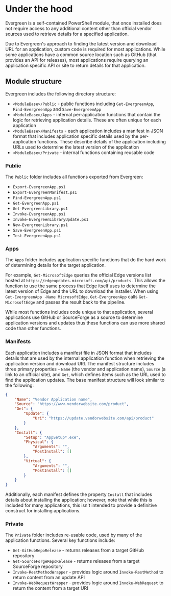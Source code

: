# Under the hood

Evergreen is a self-contained PowerShell module, that once installed does not require access to any additional content other than official vendor sources used to retrieve details for a specified application.

Due to Evergreen's approach to finding the latest version and download URL for an application, custom code is required for most applications. While some applications have a common source location such as GitHub (that provides an API for releases), most applications require querying an application specific API or site to return details for that application.

## Module structure

Evergreen includes the following directory structure:

* `<ModuleBase>/Public` - public functions including `Get-EvergreenApp`, `Find-EvergreenApp` and `Save-EvergreenApp`
* `<ModuleBase>/Apps` - internal per-application functions that contain the logic for retrieving application details. These are often unique for each application
* `<ModuleBase>/Manifests` - each application includes a manifest in JSON format that includes application specific details used by the per-application functions. These describe details of the application including URLs used to determine the latest version of the application
* `<ModuleBase>/Private` - internal functions containing reusable code

### Public

The `Public` folder includes all functions exported from Evergreen:

* `Export-EvergreenApp.ps1`
* `Export-EvergreenManifest.ps1`
* `Find-EvergreenApp.ps1`
* `Get-EvergreenApp.ps1`
* `Get-EvergreenLibrary.ps1`
* `Invoke-EvergreenApp.ps1`
* `Invoke-EvergreenLibraryUpdate.ps1`
* `New-EvergreenLibrary.ps1`
* `Save-EvergreenApp.ps1`
* `Test-EvergreenApp.ps1`

### Apps

The `Apps` folder includes application specific functions that do the hard work of determining details for the target application.

For example, `Get-MicrosoftEdge` queries the official Edge versions list hosted at `https://edgeupdates.microsoft.com/api/products`. This allows the function to use the same process that Edge itself uses to determine the latest version of Edge and the URL to download the installer. When using `Get-EvergreenApp -Name MicrosoftEdge`, `Get-EvergreenApp` calls `Get-MicrosoftEdge` and passes the result back to the pipeline.

While most functions includes code unique to that application, several applications use GitHub or SourceForge as a source to determine application versions and updates thus these functions can use more shared code than other functions.

### Manifests

Each application includes a manifest file in JSON format that includes details that are used by the internal application function when retrieving the application version and download URI. The manifest structure includes three primary properties - `Name` (the vendor and application name), `Source` (a link to an official site), and `Get`, which defines items such as the URL used to find the application updates. The base manifest structure will look similar to the following:

```json
{
    "Name": "Vendor Application name",
    "Source": "https://www.vendorwebsite.com/product",
    "Get": {
        "Update": {
            "Uri": "https://update.vendorwebsite.com/api/product"
        }
    },
    "Install": {
        "Setup": "AppSetup*.exe",
        "Physical": {
            "Arguments": "",
            "PostInstall": []
        },
        "Virtual": {
            "Arguments": "",
            "PostInstall": []
        }
    }
}
```

Additionally, each manifest defines the property `Install` that includes details about installing the application; however, note that while this is included for many applications, this isn't intended to provide a definitive construct for installing applications.

### Private

The `Private` folder includes re-usable code, used by many of the application functions. Several key functions include:

* `Get-GitHubRepoRelease` - returns releases from a target GitHub repository
* `Get-SourceForgeRepoRelease` - returns releases from a target SourceForge repository
* `Invoke-RestMethodWrapper` - provides logic around `Invoke-RestMethod` to return content from an update API
* `Invoke-WebRequestWrapper` - provides logic around `Invoke-WebRequest` to return the content from a target URI
